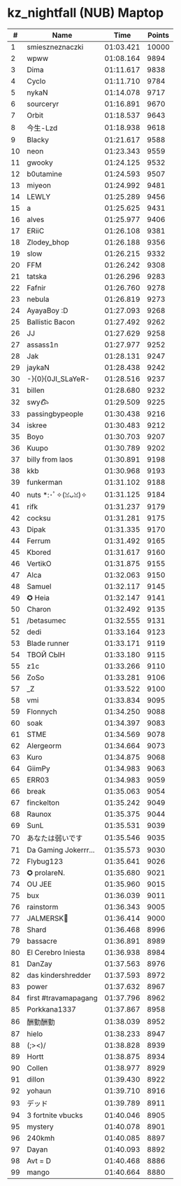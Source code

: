 # kz_nightfall (NUB) Maptop

|  # | Name | Time | Points |
|-------------- | -------------- | -------------- | -------------- | 
| 1 | smieszneznaczki | 01:03.421 | 10000 | 
| 2 | wpww | 01:08.164 | 9894 | 
| 3 | Dima | 01:11.617 | 9838 | 
| 4 | Cyclo | 01:11.710 | 9784 | 
| 5 | nykaN | 01:14.078 | 9717 | 
| 6 | sourceryr | 01:16.891 | 9670 | 
| 7 | Orbit | 01:18.537 | 9643 | 
| 8 | 今生-Lzd | 01:18.938 | 9618 | 
| 9 | Blacky | 01:21.617 | 9588 | 
| 10 | neon | 01:23.343 | 9559 | 
| 11 | gwooky | 01:24.125 | 9532 | 
| 12 | b0utamine | 01:24.593 | 9507 | 
| 13 | miyeon | 01:24.992 | 9481 | 
| 14 | LEWLY | 01:25.289 | 9456 | 
| 15 | a | 01:25.625 | 9431 | 
| 16 | alves | 01:25.977 | 9406 | 
| 17 | ERiiC | 01:26.108 | 9381 | 
| 18 | Zlodey_bhop | 01:26.188 | 9356 | 
| 19 | slow | 01:26.215 | 9332 | 
| 20 | FFM | 01:26.242 | 9308 | 
| 21 | tatska | 01:26.296 | 9283 | 
| 22 | Fafnir | 01:26.760 | 9278 | 
| 23 | nebula | 01:26.819 | 9273 | 
| 24 | AyayaBoy :D | 01:27.093 | 9268 | 
| 25 | Ballistic Bacon | 01:27.492 | 9262 | 
| 26 | JJ | 01:27.629 | 9258 | 
| 27 | assass1n | 01:27.977 | 9252 | 
| 28 | Jak | 01:28.131 | 9247 | 
| 29 | jaykaN | 01:28.438 | 9242 | 
| 30 | -}{0}{0JI_SLaYeR- | 01:28.516 | 9237 | 
| 31 | billen | 01:28.680 | 9232 | 
| 32 | swy𐂃 | 01:29.509 | 9225 | 
| 33 | passingbypeople | 01:30.438 | 9216 | 
| 34 | iskree | 01:30.483 | 9212 | 
| 35 | Boyo | 01:30.703 | 9207 | 
| 36 | Kuupo | 01:30.789 | 9202 | 
| 37 | billy from laos | 01:30.891 | 9198 | 
| 38 | kkb | 01:30.968 | 9193 | 
| 39 | funkerman | 01:31.102 | 9188 | 
| 40 | nuts *:･ﾟ✧(ꈍᴗꈍ)✧ | 01:31.125 | 9184 | 
| 41 | rifk | 01:31.237 | 9179 | 
| 42 | cocksu | 01:31.281 | 9175 | 
| 43 | Dipak | 01:31.335 | 9170 | 
| 44 | Ferrum | 01:31.492 | 9165 | 
| 45 | Kbored | 01:31.617 | 9160 | 
| 46 | VertikO | 01:31.875 | 9155 | 
| 47 | Alca | 01:32.063 | 9150 | 
| 48 | Samuel | 01:32.117 | 9145 | 
| 49 | ✪ Heia | 01:32.147 | 9141 | 
| 50 | Charon | 01:32.492 | 9135 | 
| 51 | /betasumec | 01:32.555 | 9131 | 
| 52 | dedi | 01:33.164 | 9123 | 
| 53 | Blade runner | 01:33.171 | 9119 | 
| 54 | ТВОЙ СЫН | 01:33.180 | 9115 | 
| 55 | z1c | 01:33.266 | 9110 | 
| 56 | ZoSo | 01:33.281 | 9106 | 
| 57 | _Z | 01:33.522 | 9100 | 
| 58 | vmi | 01:33.834 | 9095 | 
| 59 | Flonnych | 01:34.250 | 9088 | 
| 60 | soak | 01:34.397 | 9083 | 
| 61 | STME | 01:34.569 | 9078 | 
| 62 | Alergeorm | 01:34.664 | 9073 | 
| 63 | Kuro | 01:34.875 | 9068 | 
| 64 | GiimPy | 01:34.983 | 9063 | 
| 65 | ERR03 | 01:34.983 | 9059 | 
| 66 | break | 01:35.063 | 9054 | 
| 67 | finckelton | 01:35.242 | 9049 | 
| 68 | Raunox | 01:35.375 | 9044 | 
| 69 | SunL | 01:35.531 | 9039 | 
| 70 | あなたは弱いです | 01:35.546 | 9035 | 
| 71 | Da Gaming Jokerrr... | 01:35.573 | 9030 | 
| 72 | Flybug123 | 01:35.641 | 9026 | 
| 73 | ✪ prolareN. | 01:35.680 | 9021 | 
| 74 | OU JEE | 01:35.960 | 9015 | 
| 75 | bux | 01:36.039 | 9011 | 
| 76 | rainstorm | 01:36.343 | 9005 | 
| 77 | JALMERSK👀 | 01:36.414 | 9000 | 
| 78 | Shard | 01:36.468 | 8996 | 
| 79 | bassacre | 01:36.891 | 8989 | 
| 80 | El Cerebro Iniesta | 01:36.938 | 8984 | 
| 81 | DanZay | 01:37.563 | 8976 | 
| 82 | das kindershredder | 01:37.593 | 8972 | 
| 83 | power | 01:37.632 | 8967 | 
| 84 | first #travamapagang | 01:37.796 | 8962 | 
| 85 | Porkkana1337 | 01:37.867 | 8958 | 
| 86 | 酬勤酬勤 | 01:38.039 | 8952 | 
| 87 | hielo | 01:38.233 | 8947 | 
| 88 | (;><)/ | 01:38.828 | 8939 | 
| 89 | Hortt | 01:38.875 | 8934 | 
| 90 | Collen | 01:38.977 | 8929 | 
| 91 | dillon | 01:39.430 | 8922 | 
| 92 | yohaun | 01:39.710 | 8916 | 
| 93 | デッド | 01:39.789 | 8911 | 
| 94 | 3 fortnite vbucks | 01:40.046 | 8905 | 
| 95 | mystery | 01:40.078 | 8901 | 
| 96 | 240kmh | 01:40.085 | 8897 | 
| 97 | Dayan | 01:40.093 | 8892 | 
| 98 | Avt = D | 01:40.468 | 8886 | 
| 99 | mango | 01:40.664 | 8880 | 

